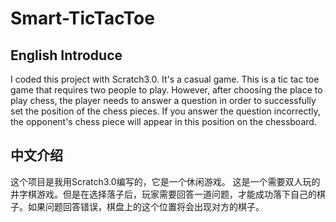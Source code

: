 # Smart-TicTacToe
## English Introduce
I coded this project with Scratch3.0. It's a casual game. 
This is a tic tac toe game that requires two people to play. However, after choosing the place to play chess, the player needs to answer a question in order to successfully set the position of the chess pieces. If you answer the question incorrectly, the opponent's chess piece will appear in this position on the chessboard.
## 中文介绍
这个项目是我用Scratch3.0编写的，它是一个休闲游戏。
这是一个需要双人玩的井字棋游戏。但是在选择落子后，玩家需要回答一道问题，才能成功落下自己的棋子。如果问题回答错误，棋盘上的这个位置将会出现对方的棋子。
